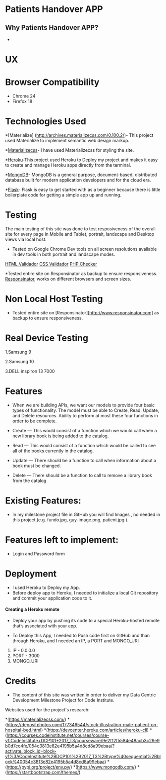# Patients Handover APP

## **Why Patients Handover APP?**

- 


# UX

# Browser Compatibility

* Chrome 24
* Firefox 18

# Technologies Used

*[Materialize] (http://archives.materializecss.com/0.100.2/)- This project used Materialize to implement semantic web design markup.

*[Materializecss](http://archives.materializecss.com/0.100.2/)- I have used Materializecss  for styling the site.

*[Heroku](https://devcenter.heroku.com/articles/heroku-cli)-This project used Heroku to Deploy my project and makes it easy to create and manage Heroku apps directly from the terminal.

*[MongoDB](https://www.mongodb.com/)- MongoDB is a general purpose, document-based, distributed database built for modern application developers and for the cloud era.

*[Flask](https://www.fullstackpython.com/flask.html)- Flask is easy to get started with as a beginner because there is little boilerplate code for getting a simple app up and running.

# Testing

The main testing of this site was done to test resposiveness of the overall site for every page in Mobile and Tablet, portrait, landscape and Desktop views via local host.

* Tested on Google Chrome Dev tools on all screen resolutions available in dev tools in both portrait and landscape modes.

[HTML Validador](https://validator.w3.org/)
[CSS Validador](https://jigsaw.w3.org/css-validator/)
[PHP Checker](https://phpcodechecker.com/)

*Tested entire site on Responsinator as backup to ensure responsiveness. [Responsinator](http://www.responsinator.com), works on different browsers and screen sizes.

# Non Local Host Testing

* Tested entire site on [Responsinator][http://www.responsinator.com] as backup to ensure responsiveness.

# Real Device Testing

1.Samsung 9

2.Samsung 10

3.DELL inspiron 13 7000

# Features

* When we are building APIs, we want our models to provide four basic types of functionality.
The model must be able to Create, Read, Update, and Delete resources. Ability to perform at most these four functions in order to be complete.

- Create — This would consist of a function which we would call when a new library book is being added to the catalog.

- Read —  This would consist of a function which would be called to see all of the books currently in the catalog.

- Update — There should be a function to call when information about a book must be changed.

- Delete — There should be a function to call to remove a library book from the catalog.

# Existing Features:

* In my milestone project file in GitHub you will find Images , no needed in this project.(e.g. fundo.jpg, guy-image.png, patient.jpg ).

# Features left to implement: 

* Login and Password form 

# Deployment

* I used Heroku to Deploy my App. 
* Before deploy app to Heroku, I needed to initialize a local Git repository and commit your application code to it.

#### Creating a Heroku remote

- Deploy your app by pushing its code to a special Heroku-hosted remote that’s associated with your app.

- To Deploy this App, I needed to Push code first on GitHub and than through Heroku, and I needed an IP, a PORT and MONGO_URI 
1. IP - 0.0.0.0
2. PORT - 3000
3. MONGO_URI

# Credits 

* The content of this site was written in order to deliver my Data Centric Development Milestone Project for Code Institute.

Websites used for the project's research:

*(https://materializecss.com/)
*(https://depositphotos.com/177346544/stock-illustration-male-patient-on-hospital-bed.html)
*(https://devcenter.heroku.com/articles/heroku-cli)
*(https://courses.codeinstitute.net/courses/course-v1:CodeInstitute+DCP101+2017_T3/courseware/9e2f12f5584e48acb3c29e9b0d7cc4fe/054c3813e82e4195b5a4d8cd8a99ebaa/?activate_block_id=block-v1%3ACodeInstitute%2BDCP101%2B2017_T3%2Btype%40sequential%2Bblock%40054c3813e82e4195b5a4d8cd8a99ebaa)
*(https://pypi.org/project/env.py/)
*(https://www.mongodb.com/)
*(https://startbootstrap.com/themes/)


